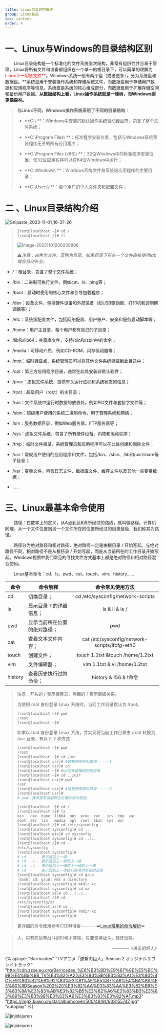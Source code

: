 ```yaml
---
title: Linux目录结构概述
group: Linux基础
toc: content
order: 4
---
```


# 一、Linux与Windows的目录结构区别

&emsp;&emsp;Linux目录结构是一个标准化的文件系统层次结构，非常有组织性并且易于管理，Linux将所有文件和设备都组织在一个单一的根目录下，可以简单的理解为<font color="red">Linux下一切皆文件</font>**。Windows系统一般有两个盘（或者更多），分为系统盘和数据盘。**系统盘用于安装操作系统和存储系统文件，而数据盘用于存储用户数据和应用程序等信息。系统盘是系统的核心组成部分，而数据盘用于扩展存储空间和备份用户数据。**从数据结构上看，Linux操作系统就是一棵树，而Windows则更像森林。**

> **与Linux不同，Windows操作系统采用了不同的目录结构：**
>
> - **C:\ **：Windows中安装的默认操作系统驱动器盘符，包含了整个文件系统；
>
> - **C:\Program Files\ **：标准程序安装位置，包括与Windows系统预装程序无关的所有应用程序；
>
> - **C:\Program Files (x86)\ **：32位Windows中的标准程序安装位置，使32位应用程序可以在64位Windows中运行；
>
> - **C:\Windows\ **：Windows系统文件和系统级应用程序的主要目录；
>
> - **C:\Users\ **：每个用户的个人文件夹和配置文件；

<!--more-->


# 二 、Linux目录结构介绍

![Snipaste_2023-11-01_16-37-26](https://gitee.com/XZ6606/image-bed/raw/master/img/Snipaste_2023-11-01_16-37-26.png)

> ```sh
> [root@localhost ~]# cd /
> [root@localhost /]# ll
> ```
>
> ![image-20231101200239886](https://gitee.com/XZ6606/image-bed/raw/master/img/image-20231101200239886.png)
>
> *:warning:注意：白色为文件，蓝色为目录，如果目录下只有一个文件直接使用tab键会自动补全。*

- /：根目录，包含了整个文件系统；

- /bin：二进制可执行文件，例如cat、ls、ping等；

- /boot：启动时使用的核心文件和引导加载程序；

- /dev：设备文件，包括硬件设备和外部设备（如USB驱动器、打印机和调制解调器等）；

- /etc：系统级配置文件，包括网络配置、用户账户、安全和服务启动脚本等；

- /home：用户主目录，每个用户都有自己的子目录；

- /lib和/lib64：共享库文件，支持/bin和/sbin中的命令；

- /media：可移动介质，例如CD-ROM、闪存驱动器等；

- /mnt：临时挂载点，系统管理员可以将其他文件系统挂载到此目录中；

- /opt：第三方应用程序目录，通常在此处安装非默认软件；

- /proc：虚拟文件系统，提供有关运行进程和系统状态的信息；

- /root：超级用户（root）的主目录；

- /run：文件系统中运行时数据的放置处，例如PID文件和套接字文件等；

- /sbin：超级用户使用的系统二进制命令，用于管理系统和网络；

- /srv：服务数据目录，例如Web服务器、FTP服务器等；

- /sys：虚拟文件系统，包含了所有硬件设备、内核和驱动程序；

- /tmp：临时文件目录，系统管理员和应用程序可以在此处创建和删除文件；

- /usr：常规用户使用的应用程序和文件，包括/bin、/sbin、/lib和/usr/share等子目录；

- /var：变量文件，包含日志文件、数据库文件、缓存文件以及其他一些变量数据；
- ......


# 三、Linux最基本命令使用

&emsp;&emsp;路径：在数学上的定义，从A点到达B点所经过的路线，就叫做路径。计算机同理，从一个文件位置到另一个文件所在的位置所经过的目录层级，我们称其为路径。

&emsp;&emsp;路径分为绝对路径和相对路径，绝对路径一定是由根目录 / 开始写起。与绝对路径不同，相对路径不是从根目录 / 开始写起，而是从当前所在的工作目录开始写起。Windows视图中我们常见的寻找文件方式基本上都是绝对路径和相对路径混合使用。

&emsp;&emsp;Linux基本命令：cd、ls、pwd、cat、touch、vim、history......


| 命令    | 命令解释                     |               命令常见使用方法                |
| ------- | ---------------------------- | :-------------------------------------------: |
| cd      | 切换目录；                   |       cd /etc/sysconfig/network-scripts       |
| ls      | 显示目录下的详细信息；       |                ls & ll & ls /                 |
| pwd     | 显示当前所在位置的绝对路径； |                      pwd                      |
| cat     | 查看文本文件内容；           | cat /etc/sysconfig/network-scripts/ifcfg-eth0 |
| touch   | 创建文件；                   |       touch 1.1txt &touch /home/1.2txt        |
| vim     | 文件编辑器；                 |         vim 1.1txt & vi /home/1.2txt          |
| history | 查看历史执行过的命令；       |             history & !56 & !命令             |



> 注意：开头的 / 表示根目录，后面的 / 表示层级关系。
>
> 当使用 root 身份登录 Linux 系统时，当前工作目录默认为 /root。
>
> ```sh
> [root@localhost ~]# pwd
> /root
> [root@localhost ~]# 
> ```
>
> 如果以 root 身份登录 Linux 系统，并实现将当前工作目录由 /root 转换为 /usr 目录，有以下 2 种方式：
>
> ```sh
> [root@localhost ~]# pwd
> /root
> [root@localhost ~]# cd /usr
> [root@localhost usr]# #这是使用绝对路径------1
> [root@localhost usr]# cd 
> [root@localhost ~]# #cd回车直接回到家目录
> [root@localhost ~]# cd ../usr
> [root@localhost usr]# pwd
> /usr
> [root@localhost usr]# #这是使用相对目录------2
> [root@localhost usr]# 
> # pwd：表示显示当前所在位置的绝对路径。
> ```
>
> ```sh
> [root@localhost ~]# cd /
> [root@localhost /]# ls
> bin   dev  home  lib64  mnt  proc  run   srv  tmp  var
> boot  etc  lib   media  opt  root  sbin  sys  usr
> [root@localhost /]# cd /etc/sysconfig
> [root@localhost sysconfig]# cd ..
> [root@localhost etc]# cd sysconfig
> [root@localhost sysconfig]# cd ../..
> [root@localhost /]# cd -
> /etc/sysconfig
> [root@localhost sysconfig]# 
> # cd ..    表示返回上一级
> # cd ../.. 表示返回上一级的上一级
> # cd ../.. 表示返回上一级的上一级的上一级
> # cd -     表示回到上一次执行指令时所在的目录
> [root@localhost sysconfig]# cd grub
> -bash: cd: grub: Not a directory
> [root@localhost sysconfig]# mkdir xz
> [root@localhost sysconfig]# cd xz
> [root@localhost xz]# cd ../../..
> [root@localhost /]# cd -
> /etc/sysconfig/xz
> [root@localhost xz]# cd ..
> [root@localhost sysconfig]# rmdir xz
> [root@localhost sysconfig]# 
> ```
>更详细的命令使用参考CSDN博客--------:arrow_right:[Linux常用的命令解析](https://blog.csdn.net/weixin_45908488/article/details/123703179?ops_request_misc=%7B%22request%5Fid%22%3A%22169882590416800182734666%22%2C%22scm%22%3A%2220140713.130102334..%22%7D&request_id=169882590416800182734666&biz_id=0&utm_medium=distribute.pc_search_result.none-task-blog-2~all~top_positive~default-1-123703179-null-null.142^v96^pc_search_result_base4&utm_term=linux返回上一步命令&spm=1018.2226.3001.4187):arrow_left:




> 人，只有在放弃战斗的时候才算输，只要坚持战斗，就还没输。
>
> <p align="right" > ————《进击的巨人》</p>



{% aplayer "Barricades" "TVアニメ「進撃の巨人」Season 2 オリジナルサウンドトラック" "http://cdn.zzxe.eu.org/Barricades_%E6%B3%BD%E9%87%8E%E5%BC%98%E4%B9%8B_TV%E3%82%A2%E3%83%8B%E3%83%A1%E3%80%8C%E9%80%B2%E6%92%83%E3%81%AE%E5%B7%A8%E4%BA%BA%E3%80%8DSeason%202%20%E3%82%AA%E3%83%AA%E3%82%B8%E3%83%8A%E3%83%AB%E3%82%B5%E3%82%A6%E3%83%B3%E3%83%89%E3%83%88%E3%83%A9%E3%83%83%E3%82%AF.mp3" "https://img2.kuwo.cn/star/albumcover/500/49/91/608155747.jpg" "autoplay" %}

![jinjidejuren](https://gitee.com/XZ6606/image-bed/raw/master/img/jinjidejuren.png)

![jinjidejuren](https://gitee.com/XZ6606/image-bed/raw/master/img/jinjidejuren.gif)

